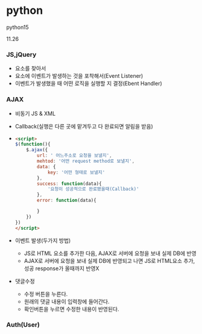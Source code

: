 # python
python15

11.26


### JS,jQuery
* 요소를 찾아서
* 요소에 이벤트가 발생하는 것을 포착해서(Event Listener)
* 이벤트가 발생했을 때 어떤 로직을 실행할 지 결정(Ebent Handler)


### AJAX
* 비동기 JS & XML
* Callback(실행은 다른 곳에 맡겨두고 다 완료되면 알림을 받음)
* ```html
  <script>
  $(function(){
      $.ajax({
          url: ' 어느주소로 요청을 보낼지',
          mehtod: '어떤 request method로 보낼지',
          data: {
              key: '어떤 형태로 보낼지'
          },
          success: function(data){
              '요청이 성공적으로 완료됐을때(Callback)'
          },
          error: function(data){

          }
      })
  })
  </script>
  ```

* 이벤트 발생(두가지 방법)
  - JS로 HTML 요소를 추가한 다음, AJAX로 서버에 요청을 보내 실제 DB에 반영
  - AJAX로 서버에 요청을 보내 실제 DB에 반영되고 나면 JS로 HTML요소 추가, 성공 response가 올때까지 반영X

* 댓글수정
  * 수정 버튼을 누른다.
  * 원래의 댓글 내용이 입력창에 들어간다.
  * 확인버튼을 누르면 수정한 내용이 반영된다.

### Auth(User)